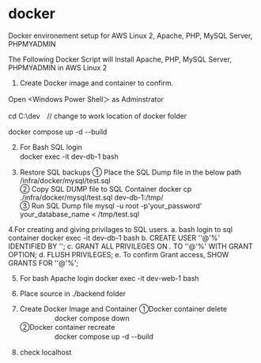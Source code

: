 # docker
Docker environement setup for AWS Linux 2, Apache, PHP, MySQL Server, PHPMYADMIN

The Following Docker Script will Install Apache, PHP, MySQL Server, PHPMYADMIN in AWS Linux 2

1. Create Docker image and container to confirm.
	
 Open <Windows Power Shell＞ as Adminstrator
	
 cd C:\dev　// change to work location of docker folder		
	
 docker compose up -d --build


2. For Bash SQL login															
	docker exec -it dev-db-1 bash　


3. Restore SQL backups 
	① Place the SQL Dump file in the below path
		/infra/docker/mysql/test.sql	
	② Copy SQL DUMP file to SQL Container
		docker cp ./infra/docker/mysql/test.sql dev-db-1:/tmp/	
	③ Run SQL Dump file
		mysql -u root -p'your_password' your_database_name < /tmp/test.sql

4.For creating and giving privilages to SQL users.
  a. bash login to sql container
        docker exec -it dev-db-1 bash
  b. CREATE USER '<user-name>'@'%' IDENTIFIED BY '<user-password>';
  c. GRANT ALL PRIVILEGES ON *.* TO '<user-name>'@'%' WITH GRANT OPTION;
  d. FLUSH PRIVILEGES;
  e. To confirm Grant access,
      SHOW GRANTS FOR '<user-name>'@'%';

5. For bash Apache login
    docker exec -it dev-web-1 bash

6. Place source in ./backend folder

7. Create Docker	Image and Container
	①Docker container delete
	　　　　　docker compose down		
	②Docker container recreate		
	　　　　　docker compose up -d --build		

8. check localhost
